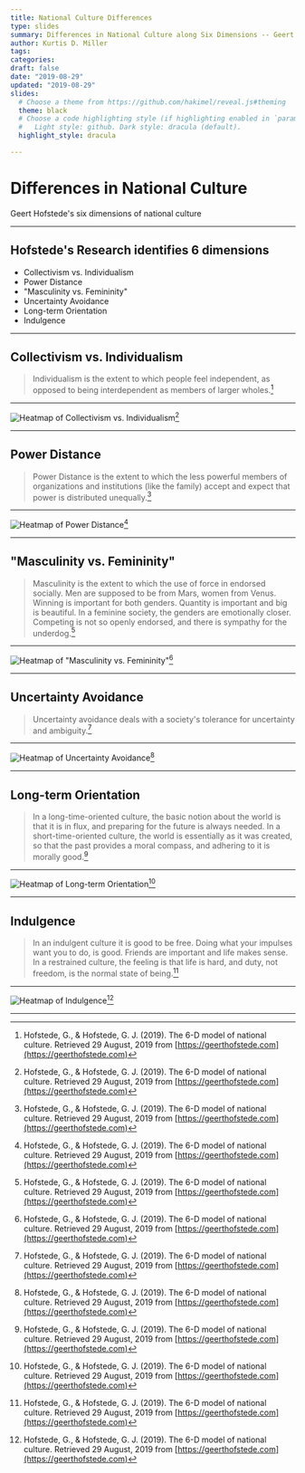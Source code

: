 ```yaml
---
title: National Culture Differences
type: slides
summary: Differences in National Culture along Six Dimensions -- Geert Hofstede
author: Kurtis D. Miller
tags:
categories: 
draft: false
date: "2019-08-29"
updated: "2019-08-29"
slides:
  # Choose a theme from https://github.com/hakimel/reveal.js#theming
  theme: black
  # Choose a code highlighting style (if highlighting enabled in `params.toml`)
  #   Light style: github. Dark style: dracula (default).
  highlight_style: dracula

---
```


Differences in National Culture
===============================

Geert Hofstede's six dimensions of national culture

---

Hofstede's Research identifies 6 dimensions
-------------------------------------------

* Collectivism vs. Individualism
* Power Distance
* "Masculinity vs. Femininity"
* Uncertainty Avoidance
* Long-term Orientation
* Indulgence

---

Collectivism vs. Individualism
------------------------------

> Individualism is the extent to which people feel independent, as opposed
> to being interdependent as members of larger
> wholes.[^hofstede-2019-online]

---

![Heatmap of Collectivism vs. Individualism](/course/interpersonal/visual-aid/img/IDV-world-map.png)[^hofstede-2019-online]

---

Power Distance
-------------

> Power Distance is the extent to which the less powerful members of
> organizations and institutions (like the family) accept and expect that
> power is distributed unequally.[^hofstede-2019-online]

---

![Heatmap of Power Distance](/course/interpersonal/visual-aid/img/PDI-world-map.png)[^hofstede-2019-online]

---

"Masculinity vs. Femininity"
----------------------------

> Masculinity is the extent to which the use of force in endorsed
> socially.
> Men are supposed to be from Mars, women from Venus. Winning is important
> for both genders. Quantity is important and big is beautiful. In
> a feminine society, the genders are emotionally closer. Competing is not
> so openly endorsed, and there is sympathy for the
> underdog.[^hofstede-2019-online]

---

![Heatmap of "Masculinity vs. Femininity"](/course/interpersonal/visual-aid/img/MAS-world-map.png)[^hofstede-2019-online]

---

Uncertainty Avoidance
---------------------

> Uncertainty avoidance deals with a society's tolerance for uncertainty
> and ambiguity.[^hofstede-2019-online]

---

![Heatmap of Uncertainty Avoidance](/course/interpersonal/visual-aid/img/UAI-world-map.png)[^hofstede-2019-online]

---

Long-term Orientation
---------------------

> In a long-time-oriented culture, the basic notion about the world is
> that it is in flux, and preparing for the future is always needed. In
> a short-time-oriented culture, the world is essentially as it was
> created, so that the past provides a moral compass, and adhering to it
> is morally good.[^hofstede-2019-online]

---

![Heatmap of Long-term Orientation](/course/interpersonal/visual-aid/img/MON-world-map.png)[^hofstede-2019-online]

---

Indulgence
----------

> In an indulgent culture it is good to be free. Doing what your impulses
> want you to do, is good. Friends are important and life makes sense. In
> a restrained culture, the feeling is that life is hard, and duty, not
> freedom, is the normal state of being.[^hofstede-2019-online]

---

![Heatmap of Indulgence](/course/interpersonal/visual-aid/img/IvR-world-map.png)[^hofstede-2019-online]

---

[^hofstede-2019-online]: Hofstede, G., & Hofstede, G. J. (2019). The 6-D model of national culture. Retrieved 29 August, 2019 from [https://geerthofstede.com](https://geerthofstede.com)

